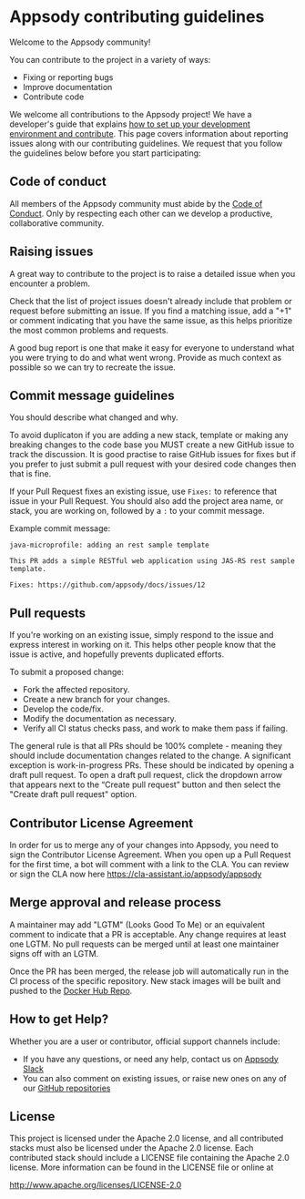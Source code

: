 # Appsody contributing guidelines

Welcome to the Appsody community!

You can contribute to the project in a variety of ways:
- Fixing or reporting bugs
- Improve documentation
- Contribute code

We welcome all contributions to the Appsody project! We have a developer's guide that explains [how to set up your development environment and contribute](https://github.com/appsody/website/blob/master/DEVELOPMENT.md). This page covers information about reporting issues along with our contributing guidelines. We request that you follow the guidelines below before you start participating:

## Code of conduct

All members of the Appsody community must abide by the
[Code of Conduct](https://github.com/appsody/website/blob/master/CODE_OF_CONDUCT.md). Only by respecting each other can we
develop a productive, collaborative community.

## Raising issues

A great way to contribute to the project is to raise a detailed issue when you encounter a problem.

Check that the list of project issues doesn't already include that problem or request before submitting an issue. If you find a matching issue, add a "+1" or comment indicating that you have the same issue, as this helps prioritize the most common problems and requests.

A good bug report is one that make it easy for everyone to understand what you were trying to do and what went wrong. Provide as much context as possible so we can try to recreate the issue.

## Commit message guidelines

You should describe what changed and why.

To avoid duplicaton if you are adding a new stack, template or making any breaking changes to the code base you MUST create a new GitHub issue to track the discussion. It is good practise to raise GitHub issues for fixes but if you prefer to just submit a pull request with your desired code changes then that is fine.

If your Pull Request fixes an existing issue, use `Fixes:` to reference that issue in your Pull Request. You should also add the project area name, or stack, you are working on, followed by a `:` to your commit message.

Example commit message:
```
java-microprofile: adding an rest sample template

This PR adds a simple RESTful web application using JAS-RS rest sample template.

Fixes: https://github.com/appsody/docs/issues/12
```

## Pull requests

If you're working on an existing issue, simply respond to the issue and express
interest in working on it. This helps other people know that the issue is
active, and hopefully prevents duplicated efforts.

To submit a proposed change:

- Fork the affected repository.
- Create a new branch for your changes.
- Develop the code/fix.
- Modify the documentation as necessary.
- Verify all CI status checks pass, and work to make them pass if failing.

The general rule is that all PRs should be 100% complete - meaning they should
include documentation changes related to the change. A
significant exception is work-in-progress PRs. These should be indicated by opening a draft pull request. To open a draft pull request, click the dropdown arrow that appears next to the “Create pull request” button and then select the "Create draft pull request" option.

## Contributor License Agreement

In order for us to merge any of your changes into Appsody, you need to sign the Contributor License Agreement. When you open up a Pull Request for the first time, a bot will comment with a link to the CLA. You can review or sign the CLA now here https://cla-assistant.io/appsody/appsody

## Merge approval and release process

A maintainer may add "LGTM" (Looks Good To Me) or an equivalent comment to indicate that a PR is acceptable. Any change requires at least one LGTM. No pull requests can be merged until at least one maintainer signs off with an LGTM.

Once the PR has been merged, the release job will automatically run in the CI process of the specific repository. New stack images will be built and pushed to the [Docker Hub Repo](https://hub.docker.com/u/appsody).

## How to get Help?

Whether you are a user or contributor, official support channels include:

- If you have any questions, or need any help, contact us on [Appsody Slack](https://appsody-slack.eu-gb.mybluemix.net/)
- You can also comment on existing issues, or raise new ones on any of our [GitHub repositories](https://github.com/appsody)

## License
This project is licensed under the Apache 2.0 license, and all contributed stacks must also be licensed under the Apache 2.0 license. Each contributed stack should include a LICENSE file containing the Apache 2.0 license. More information
can be found in the LICENSE file or online at

http://www.apache.org/licenses/LICENSE-2.0
